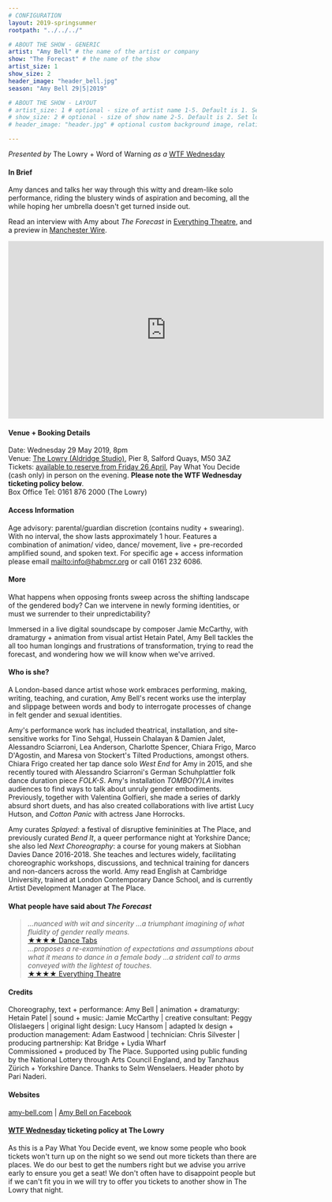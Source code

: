 ```yaml
---
# CONFIGURATION
layout: 2019-springsummer
rootpath: "../../../"

# ABOUT THE SHOW - GENERIC
artist: "Amy Bell" # the name of the artist or company
show: "The Forecast" # the name of the show
artist_size: 1
show_size: 2
header_image: "header_bell.jpg"    
season: "Amy Bell 29|5|2019"

# ABOUT THE SHOW - LAYOUT
# artist_size: 1 # optional - size of artist name 1-5. Default is 1. Set longer names to lower values
# show_size: 2 # optional - size of show name 2-5. Default is 2. Set longer names to lower values
# header_image: "header.jpg" # optional custom background image, relative to current page

---
```

*Presented by* The Lowry + Word of Warning *as a* <a href="http://thelowry.com/about-us/festivals-projects/take-a-risk/wtf-wednesday" target="_blank">WTF Wednesday</a>
         
#### In Brief      
Amy dances and talks her way through this witty and dream-like solo performance, riding the blustery winds of aspiration and becoming, all the while hoping her umbrella doesn't get turned inside out.        
         
Read an interview with Amy about *The Forecast* in <a href="http://everything-theatre.co.uk/2018/03/amy-bell-dance-forecast-splayed-festival-the-place.html" target="_blank">Everything Theatre</a>, and a preview in <a href="http://manchesterwire.co.uk/#!/theatre-wtf-wednesday-the-lowry-amy-bell" target="_blank">Manchester Wire</a>.           
           
<iframe src="http://player.vimeo.com/video/253926772" width="640" height="360" frameborder="0" allowfullscreen></iframe>         
           
#### Venue + Booking Details           
Date: Wednesday 29 May 2019, 8pm        
Venue: <a href="http://thelowry.com/visit-lowry/how-to-get-here" target="_blank">The Lowry (Aldridge Studio)</a>, Pier 8, Salford Quays, M50 3AZ         
Tickets: <a href="http://thelowry.com/whats-on/wtf-wednesday-amy-bell-the-forecast/" target="_blank">available to reserve from Friday 26 April</a>, Pay What You Decide (cash only) in person on the evening. **Please note the WTF Wednesday ticketing policy below**.          
Box Office Tel: 0161 876 2000 (The Lowry)          
          
#### Access Information        
Age advisory: parental/guardian discretion (contains nudity + swearing). With no interval, the show lasts approximately 1 hour. Features a combination of animation/ video, dance/ movement, live + pre-recorded amplified sound, and spoken text. For specific age + access information please email <mailto:info@habmcr.org> or call 0161 232 6086.        
             
#### More         
What happens when opposing fronts sweep across the shifting landscape of the gendered body? Can we intervene in newly forming identities, or must we surrender to their unpredictability?         
         
Immersed in a live digital soundscape by composer Jamie McCarthy, with dramaturgy + animation from visual artist Hetain Patel, Amy Bell tackles the all too human longings and frustrations of transformation, trying to read the forecast, and wondering how we will know when we've arrived.        
         
#### Who is she?        
A London-based dance artist whose work embraces performing, making, writing, teaching, and curation, Amy Bell's recent works use the interplay and slippage between words and body to interrogate processes of change in felt gender and sexual identities.            
       
Amy's performance work has included theatrical, installation, and site-sensitive works for Tino Sehgal, Hussein Chalayan & Damien Jalet, Alessandro Sciarroni, Lea Anderson, Charlotte Spencer, Chiara Frigo, Marco D'Agostin, and Maresa von Stockert's Tilted Productions, amongst others. Chiara Frigo created her tap dance solo *West End* for Amy in 2015, and she recently toured with Alessandro Sciarroni's German Schuhplattler folk dance duration piece *FOLK-S*. Amy's installation *TOMBO(Y)LA* invites audiences to find ways to talk about unruly gender embodiments. Previously, together with Valentina Golfieri, she made a series of darkly absurd short duets, and has also created collaborations with live artist Lucy Hutson, and *Cotton Panic* with actress Jane Horrocks.         
          
Amy curates *Splayed*: a festival of disruptive femininities at The Place, and previously curated *Bend It*, a queer performance night at Yorkshire Dance; she also led *Next Choreography*: a course for young makers at Siobhan Davies Dance 2016-2018. She teaches and lectures widely, facilitating choreographic workshops, discussions, and technical training for dancers and non-dancers across the world. Amy read English at Cambridge University, trained at London Contemporary Dance School, and is currently Artist Development Manager at The Place.              
           
#### What people have said about *The Forecast*         
>*…nuanced with wit and sincerity …a triumphant imagining of what fluidity of gender really means.*<br><a href="http://dancetabs.com/2018/03/amy-bell-the-forecast-london" target="_blank">★★★★ Dance Tabs</a><br>*…proposes a re-examination of expectations and assumptions about what it means to dance in a female body …a strident call to arms conveyed with the lightest of touches.*<br><a href="http://everything-theatre.co.uk/2018/03/the-forecast-the-place-review.html" target="_blank">★★★★ Everything Theatre</a>        
        
#### Credits          
Choreography, text + performance: Amy Bell | animation + dramaturgy: Hetain Patel | sound + music: Jamie McCarthy | creative consultant: Peggy Olislaegers | original light design: Lucy Hansom | adapted lx design + production management: Adam Eastwood | technician: Chris Silvester | producing partnership: Kat Bridge + Lydia Wharf<br>Commissioned + produced by The Place. Supported using public funding by the National Lottery through Arts Council England, and by Tanzhaus Zürich + Yorkshire Dance. Thanks to Selm Wenselaers. Header photo by Pari Naderi.         
         
#### Websites          
<a href="http://amy-bell.com/currentworks/the-forecast" target="_blank">amy-bell.com</a> | <a href="http://www.facebook.com/amybelldance" target="_blank">Amy Bell on Facebook</a>       
        
#### <a href="http://thelowry.com/about-us/festivals-projects/take-a-risk/wtf-wednesday" target="_blank">WTF Wednesday</a> ticketing policy at The Lowry         
As this is a Pay What You Decide event, we know some people who book tickets won't turn up on the night so we send out more tickets than there are places. We do our best to get the numbers right but we advise you arrive early to ensure you get a seat! We don't often have to disappoint people but if we can't fit you in we will try to offer you tickets to another show in The Lowry that night.
